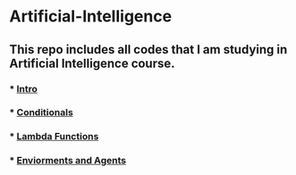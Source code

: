 # Artificial-Intelligence
## This repo includes all codes that I am studying in Artificial Intelligence course.

### * [Intro](https://github.com/MuhammadAmas/Artificial-Intelligence/tree/main/Lab%2001%20-%20Intro)
### * [Conditionals](https://github.com/MuhammadAmas/Artificial-Intelligence/tree/main/Lab%2002%20-%20Conditonals)
### * [Lambda Functions](https://github.com/MuhammadAmas/Artificial-Intelligence/tree/main/Lab%2003%20-%20functions)
### * [Enviorments and Agents](https://github.com/MuhammadAmas/Artificial-Intelligence/tree/main/Lab%2004%20-%20Enviorments%20and%20Agents)
